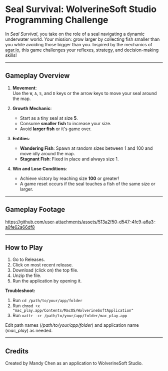 # Seal Survival: WolverineSoft Studio Programming Challenge

In *Seal Survival*, you take on the role of a seal navigating a dynamic underwater world. Your mission: grow larger by collecting fish smaller than you while avoiding those bigger than you. Inspired by the mechanics of [agar.io](https://agar.io/#ffa), this game challenges your reflexes, strategy, and decision-making skills!

---

## Gameplay Overview

1. **Movement**:  
   Use the `W`, `A`, `S`, and `D` keys or the arrow keys to move your seal around the map.
   
2. **Growth Mechanic**:  
   - Start as a tiny seal at size **5**.  
   - Consume **smaller fish** to increase your size.  
   - Avoid **larger fish** or it's game over.
   
3. **Entities**:  
   - **Wandering Fish**: Spawn at random sizes between 1 and 100 and move idly around the map.  
   - **Stagnant Fish**: Fixed in place and always size 1.  

4. **Win and Lose Conditions**:  
   - Achieve victory by reaching size **100** or greater!  
   - A game reset occurs if the seal touches a fish of the same size or larger.

---

## Gameplay Footage

https://github.com/user-attachments/assets/513a2f50-d547-4fc9-a6a3-a0fe62a66df8

---

## How to Play

1. Go to Releases.
2. Click on most recent release.
3. Download (click on) the top file.
4. Unzip the file.
5. Run the application by opening it.

**Troubleshoot:**
1. Run `cd /path/to/your/app/folder`
2. Run `chmod +x "mac_play.app/Contents/MacOS/WolverineSoftApplication"`
3. Run `xattr -cr /path/to/your/app/folder/mac_play.app`

Edit path names (*/path/to/your/app/folder*) and application name (*mac_play*) as needed.

---

## Credits

Created by Mandy Chen as an application to WolverineSoft Studio.
